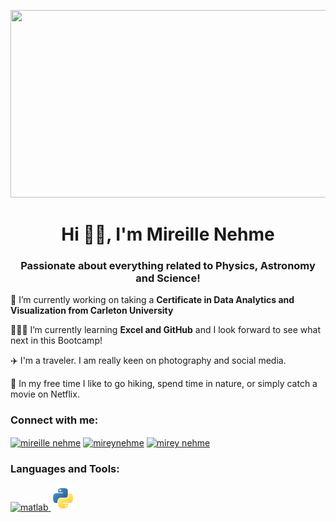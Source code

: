 <p align="center">
  <img width="760" height="300" src="https://user-images.githubusercontent.com/109363759/186941826-54bbd5fc-e769-4b72-982c-e8f451c08e9e.png">
</p>

<h1 align="center">Hi 👋🏼, I'm Mireille Nehme</h1>
<h3 align="center">Passionate about everything related to Physics, Astronomy and Science!</h3>

🔭 I’m currently working on taking a **Certificate in Data Analytics and Visualization from Carleton University**

👩🏻‍💻 I’m currently learning **Excel and GitHub** and I look forward to see what next in this Bootcamp!

✈️ I'm a traveler. I am really keen on photography and social media.

💫 In my free time I like to go hiking, spend time in nature, or simply catch a movie on Netflix.

<h3 align="left">Connect with me:</h3>
<p align="left">
<a href="https://linkedin.com/in/mireille nehme" target="blank"><img align="center" src="https://raw.githubusercontent.com/rahuldkjain/github-profile-readme-generator/master/src/images/icons/Social/linked-in-alt.svg" alt="mireille nehme" height="30" width="40" /></a>
<a href="https://instagram.com/mireynehme" target="blank"><img align="center" src="https://raw.githubusercontent.com/rahuldkjain/github-profile-readme-generator/master/src/images/icons/Social/instagram.svg" alt="mireynehme" height="30" width="40" /></a>
<a href="https://www.youtube.com/c/mirey nehme" target="blank"><img align="center" src="https://raw.githubusercontent.com/rahuldkjain/github-profile-readme-generator/master/src/images/icons/Social/youtube.svg" alt="mirey nehme" height="30" width="40" /></a>
</p>

<h3 align="left">Languages and Tools:</h3>
<p align="left"> <a href="https://www.mathworks.com/" target="_blank" rel="noreferrer"> <img src="https://upload.wikimedia.org/wikipedia/commons/2/21/Matlab_Logo.png" alt="matlab" width="40" height="40"/> </a> <a href="https://www.python.org" target="_blank" rel="noreferrer"> <img src="https://raw.githubusercontent.com/devicons/devicon/master/icons/python/python-original.svg" alt="python" width="40" height="40"/> </a> </p>



<!--
**MireyNM/MireyNM** is a ✨ _special_ ✨ repository because its `README.md` (this file) appears on your GitHub profile.

Here are some ideas to get you started:

- 🔭 I’m currently working on ...
- 🌱 I’m currently learning ...
- 👯 I’m looking to collaborate on ...
- 🤔 I’m looking for help with ...
- 💬 Ask me about ...
- 📫 How to reach me: ...
- 😄 Pronouns: ...
- ⚡ Fun fact: ...
-->
